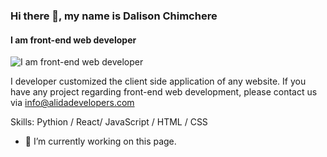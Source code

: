 ### Hi there 👋, my name is Dalison Chimchere
#### I am front-end web developer
![I am front-end web developer](https://miro.medium.com/v2/resize:fit:700/1*80bqULFI-Ia_bgu62lr6Dg.png)

I developer customized the client side application of any website. If you have any project regarding front-end web development, please contact us via info@alidadevelopers.com 

Skills: Pythion / React/ JavaScript / HTML / CSS

- 🔭 I’m currently working on this page. 
